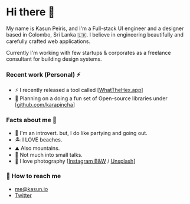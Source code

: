 # Hi there 👋

My name is Kasun Peiris, and I'm a Full-stack UI engineer and a designer based in Colombo, Sri Lanka 🇱🇰. I believe in engineering beautifully and carefully crafted web applications.

Currently I'm working with few startups & corporates as a freelance consultant for building design systems.

### Recent work (Personal) ⚡️

- ⚡ I recently released a tool called [[WhatTheHex.app](https://www.whatthehex.app)]
- 🤔 Planning on a doing a fun set of Open-source libraries under [[github.com/karapincha](https://github.com/karapincha)]

### Facts about me 💊

- 🌱 I'm an introvert. but, I do like partying and going out.
- 🏝 I LOVE beaches.
- ⛰ Also mountains.
- 🎤 Not much into small talks.
- 📸 I love photography [[Instagram B&W](https://www.instagram.com/peiris__) / [Unsplash](https://unsplash.com/@peiris)]

### 📮 How to reach me

- [me@kasun.io](mailto:me@kasun.io)
- [Twitter](https://twitter.com/peiris__)
